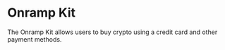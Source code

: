 # Onramp Kit

The Onramp Kit allows users to buy crypto using a credit card and other payment methods.

